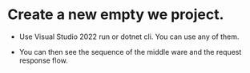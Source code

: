 # Create a new empty we project.

- Use Visual Studio 2022 run or dotnet cli. You can use any of them.

- You can then see the sequence of the middle ware and the request response flow. 

